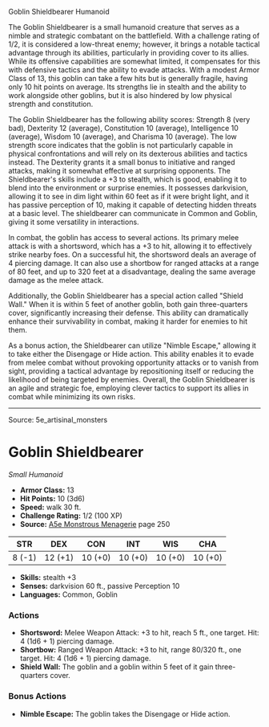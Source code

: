 <MonsterName/>Goblin Shieldbearer</MonsterName>
<CreatureType/>Humanoid</CreatureType>

<summary>The Goblin Shieldbearer is a small humanoid creature that serves as a nimble and strategic combatant on the battlefield. With a challenge rating of 1/2, it is considered a low-threat enemy; however, it brings a notable tactical advantage through its abilities, particularly in providing cover to its allies. While its offensive capabilities are somewhat limited, it compensates for this with defensive tactics and the ability to evade attacks. With a modest Armor Class of 13, this goblin can take a few hits but is generally fragile, having only 10 hit points on average. Its strengths lie in stealth and the ability to work alongside other goblins, but it is also hindered by low physical strength and constitution.</summary>

<detail>

The Goblin Shieldbearer has the following ability scores: Strength 8 (very bad), Dexterity 12 (average), Constitution 10 (average), Intelligence 10 (average), Wisdom 10 (average), and Charisma 10 (average). The low strength score indicates that the goblin is not particularly capable in physical confrontations and will rely on its dexterous abilities and tactics instead. The Dexterity grants it a small bonus to initiative and ranged attacks, making it somewhat effective at surprising opponents. The Shieldbearer's skills include a +3 to stealth, which is good, enabling it to blend into the environment or surprise enemies. It possesses darkvision, allowing it to see in dim light within 60 feet as if it were bright light, and it has passive perception of 10, making it capable of detecting hidden threats at a basic level. The shieldbearer can communicate in Common and Goblin, giving it some versatility in interactions.

In combat, the goblin has access to several actions. Its primary melee attack is with a shortsword, which has a +3 to hit, allowing it to effectively strike nearby foes. On a successful hit, the shortsword deals an average of 4 piercing damage. It can also use a shortbow for ranged attacks at a range of 80 feet, and up to 320 feet at a disadvantage, dealing the same average damage as the melee attack. 

Additionally, the Goblin Shieldbearer has a special action called "Shield Wall." When it is within 5 feet of another goblin, both gain three-quarters cover, significantly increasing their defense. This ability can dramatically enhance their survivability in combat, making it harder for enemies to hit them.

As a bonus action, the Shieldbearer can utilize "Nimble Escape," allowing it to take either the Disengage or Hide action. This ability enables it to evade from melee combat without provoking opportunity attacks or to vanish from sight, providing a tactical advantage by repositioning itself or reducing the likelihood of being targeted by enemies. Overall, the Goblin Shieldbearer is an agile and strategic foe, employing clever tactics to support its allies in combat while minimizing its own risks.</detail>



---

Source: 5e_artisinal_monsters

# Goblin Shieldbearer

*Small* *Humanoid*

- **Armor Class:** 13
- **Hit Points:** 10 (3d6)
- **Speed:** walk 30 ft.
- **Challenge Rating:** 1/2 (100 XP)
- **Source:** [A5e Monstrous Menagerie](https://enpublishingrpg.com/products/level-up-monstrous-menagerie-a5e) page 250

| STR | DEX | CON | INT | WIS | CHA |
| --- | --- | --- | --- | --- | --- |
| 8 (-1) | 12 (+1) | 10 (+0) | 10 (+0) | 10 (+0) | 10 (+0) |

- **Skills:** stealth +3
- **Senses:** darkvision 60 ft., passive Perception 10
- **Languages:** Common, Goblin

### Actions

- **Shortsword:** Melee Weapon Attack: +3 to hit, reach 5 ft., one target. Hit: 4 (1d6 + 1) piercing damage.
- **Shortbow:** Ranged Weapon Attack: +3 to hit, range 80/320 ft., one target. Hit: 4 (1d6 + 1) piercing damage.
- **Shield Wall:** The goblin and a goblin within 5 feet of it gain three-quarters cover.

### Bonus Actions

- **Nimble Escape:** The goblin takes the Disengage or Hide action.





